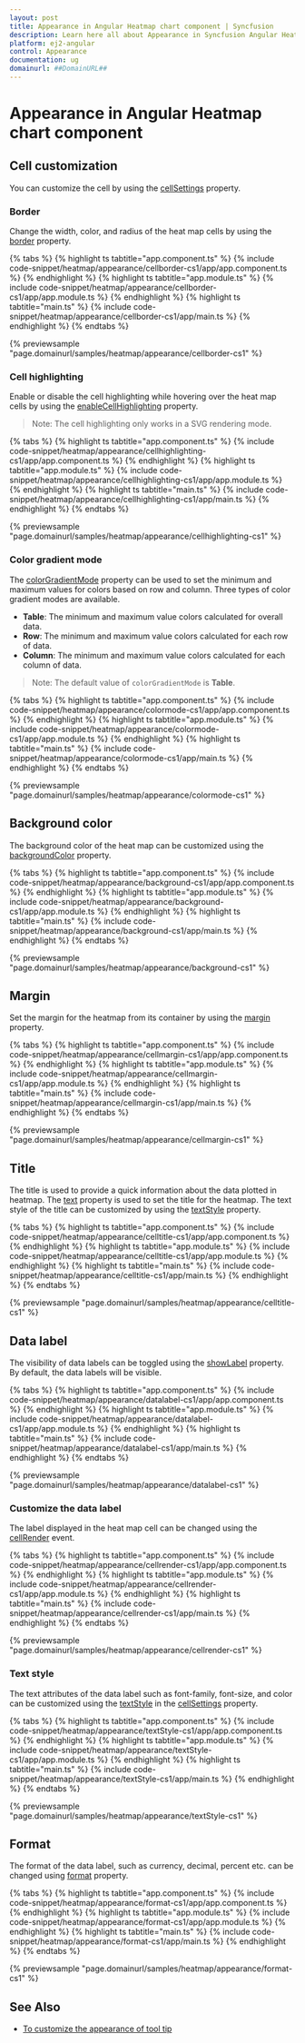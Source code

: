 ```yaml
---
layout: post
title: Appearance in Angular Heatmap chart component | Syncfusion
description: Learn here all about Appearance in Syncfusion Angular Heatmap chart component of Syncfusion Essential JS 2 and more.
platform: ej2-angular
control: Appearance 
documentation: ug
domainurl: ##DomainURL##
---
```


# Appearance in Angular Heatmap chart component

## Cell customization

You can customize the cell by using the [cellSettings](https://ej2.syncfusion.com/angular/documentation/api/heatmap/#cellsettings) property.

### Border

Change the width, color, and radius of the heat map cells by using the [border](https://ej2.syncfusion.com/angular/documentation/api/heatmap/cellSettings/#border) property.

{% tabs %}
{% highlight ts tabtitle="app.component.ts" %}
{% include code-snippet/heatmap/appearance/cellborder-cs1/app/app.component.ts %}
{% endhighlight %}
{% highlight ts tabtitle="app.module.ts" %}
{% include code-snippet/heatmap/appearance/cellborder-cs1/app/app.module.ts %}
{% endhighlight %}
{% highlight ts tabtitle="main.ts" %}
{% include code-snippet/heatmap/appearance/cellborder-cs1/app/main.ts %}
{% endhighlight %}
{% endtabs %}
  
{% previewsample "page.domainurl/samples/heatmap/appearance/cellborder-cs1" %}

### Cell highlighting

Enable or disable the cell highlighting while hovering over the heat map cells by using the [enableCellHighlighting](https://ej2.syncfusion.com/angular/documentation/api/heatmap/cellSettings/#enablecellhighlighting) property.

>Note: The cell highlighting only works in a SVG rendering mode.

{% tabs %}
{% highlight ts tabtitle="app.component.ts" %}
{% include code-snippet/heatmap/appearance/cellhighlighting-cs1/app/app.component.ts %}
{% endhighlight %}
{% highlight ts tabtitle="app.module.ts" %}
{% include code-snippet/heatmap/appearance/cellhighlighting-cs1/app/app.module.ts %}
{% endhighlight %}
{% highlight ts tabtitle="main.ts" %}
{% include code-snippet/heatmap/appearance/cellhighlighting-cs1/app/main.ts %}
{% endhighlight %}
{% endtabs %}
  
{% previewsample "page.domainurl/samples/heatmap/appearance/cellhighlighting-cs1" %}

### Color gradient mode

The [colorGradientMode](https://ej2.syncfusion.com/angular/documentation/api/heatmap/paletteSettingsModel/#colorgradientmode) property can be used to set the minimum and maximum values for colors based on row and column. Three types of color gradient modes are available.

* **Table**: The minimum and maximum value colors calculated for overall data.
* **Row**: The minimum and maximum value colors calculated for each row of data.
* **Column**: The minimum and maximum value colors calculated for each column of data.

>Note: The default value of `colorGradientMode` is **Table**.

{% tabs %}
{% highlight ts tabtitle="app.component.ts" %}
{% include code-snippet/heatmap/appearance/colormode-cs1/app/app.component.ts %}
{% endhighlight %}
{% highlight ts tabtitle="app.module.ts" %}
{% include code-snippet/heatmap/appearance/colormode-cs1/app/app.module.ts %}
{% endhighlight %}
{% highlight ts tabtitle="main.ts" %}
{% include code-snippet/heatmap/appearance/colormode-cs1/app/main.ts %}
{% endhighlight %}
{% endtabs %}
  
{% previewsample "page.domainurl/samples/heatmap/appearance/colormode-cs1" %}

## Background color

The background color of the heat map can be customized using the [backgroundColor](https://ej2.syncfusion.com/angular/documentation/api/heatmap/#backgroundcolor) property.

{% tabs %}
{% highlight ts tabtitle="app.component.ts" %}
{% include code-snippet/heatmap/appearance/background-cs1/app/app.component.ts %}
{% endhighlight %}
{% highlight ts tabtitle="app.module.ts" %}
{% include code-snippet/heatmap/appearance/background-cs1/app/app.module.ts %}
{% endhighlight %}
{% highlight ts tabtitle="main.ts" %}
{% include code-snippet/heatmap/appearance/background-cs1/app/main.ts %}
{% endhighlight %}
{% endtabs %}
  
{% previewsample "page.domainurl/samples/heatmap/appearance/background-cs1" %}

## Margin

Set the margin for the heatmap from its container by using the [margin](https://ej2.syncfusion.com/angular/documentation/api/heatmap/#margin) property.

{% tabs %}
{% highlight ts tabtitle="app.component.ts" %}
{% include code-snippet/heatmap/appearance/cellmargin-cs1/app/app.component.ts %}
{% endhighlight %}
{% highlight ts tabtitle="app.module.ts" %}
{% include code-snippet/heatmap/appearance/cellmargin-cs1/app/app.module.ts %}
{% endhighlight %}
{% highlight ts tabtitle="main.ts" %}
{% include code-snippet/heatmap/appearance/cellmargin-cs1/app/main.ts %}
{% endhighlight %}
{% endtabs %}
  
{% previewsample "page.domainurl/samples/heatmap/appearance/cellmargin-cs1" %}

## Title

The title is used to provide a quick information about the data plotted in heatmap. The [text](https://ej2.syncfusion.com/angular/documentation/api/heatmap/title/#text) property is used to set the title for the heatmap. The text style of the title can be customized by using the [textStyle](https://ej2.syncfusion.com/angular/documentation/api/heatmap/title/#textstyle) property.

{% tabs %}
{% highlight ts tabtitle="app.component.ts" %}
{% include code-snippet/heatmap/appearance/celltitle-cs1/app/app.component.ts %}
{% endhighlight %}
{% highlight ts tabtitle="app.module.ts" %}
{% include code-snippet/heatmap/appearance/celltitle-cs1/app/app.module.ts %}
{% endhighlight %}
{% highlight ts tabtitle="main.ts" %}
{% include code-snippet/heatmap/appearance/celltitle-cs1/app/main.ts %}
{% endhighlight %}
{% endtabs %}
  
{% previewsample "page.domainurl/samples/heatmap/appearance/celltitle-cs1" %}

## Data label

The visibility of data labels can be toggled using the [showLabel](https://ej2.syncfusion.com/angular/documentation/api/heatmap/cellSettings/#showlabel) property. By default, the data labels will be visible.

{% tabs %}
{% highlight ts tabtitle="app.component.ts" %}
{% include code-snippet/heatmap/appearance/datalabel-cs1/app/app.component.ts %}
{% endhighlight %}
{% highlight ts tabtitle="app.module.ts" %}
{% include code-snippet/heatmap/appearance/datalabel-cs1/app/app.module.ts %}
{% endhighlight %}
{% highlight ts tabtitle="main.ts" %}
{% include code-snippet/heatmap/appearance/datalabel-cs1/app/main.ts %}
{% endhighlight %}
{% endtabs %}
  
{% previewsample "page.domainurl/samples/heatmap/appearance/datalabel-cs1" %}

### Customize the data label

The label displayed in the heat map cell can be changed using the [cellRender](https://ej2.syncfusion.com/angular/documentation/api/heatmap/#cellrender) event.

{% tabs %}
{% highlight ts tabtitle="app.component.ts" %}
{% include code-snippet/heatmap/appearance/cellrender-cs1/app/app.component.ts %}
{% endhighlight %}
{% highlight ts tabtitle="app.module.ts" %}
{% include code-snippet/heatmap/appearance/cellrender-cs1/app/app.module.ts %}
{% endhighlight %}
{% highlight ts tabtitle="main.ts" %}
{% include code-snippet/heatmap/appearance/cellrender-cs1/app/main.ts %}
{% endhighlight %}
{% endtabs %}
  
{% previewsample "page.domainurl/samples/heatmap/appearance/cellrender-cs1" %}

### Text style

The text attributes of the data label such as font-family, font-size, and color can be customized using the [textStyle](https://ej2.syncfusion.com/angular/documentation/api/heatmap/cellSettingsModel/#textstyle) in the [cellSettings](https://ej2.syncfusion.com/angular/documentation/api/heatmap/cellSettingsModel) property.

{% tabs %}
{% highlight ts tabtitle="app.component.ts" %}
{% include code-snippet/heatmap/appearance/textStyle-cs1/app/app.component.ts %}
{% endhighlight %}
{% highlight ts tabtitle="app.module.ts" %}
{% include code-snippet/heatmap/appearance/textStyle-cs1/app/app.module.ts %}
{% endhighlight %}
{% highlight ts tabtitle="main.ts" %}
{% include code-snippet/heatmap/appearance/textStyle-cs1/app/main.ts %}
{% endhighlight %}
{% endtabs %}
  
{% previewsample "page.domainurl/samples/heatmap/appearance/textStyle-cs1" %}

## Format

The format of the data label, such as currency, decimal, percent etc. can be changed using [format](https://ej2.syncfusion.com/angular/documentation/api/heatmap/cellSettingsModel/#format) property.

{% tabs %}
{% highlight ts tabtitle="app.component.ts" %}
{% include code-snippet/heatmap/appearance/format-cs1/app/app.component.ts %}
{% endhighlight %}
{% highlight ts tabtitle="app.module.ts" %}
{% include code-snippet/heatmap/appearance/format-cs1/app/app.module.ts %}
{% endhighlight %}
{% highlight ts tabtitle="main.ts" %}
{% include code-snippet/heatmap/appearance/format-cs1/app/main.ts %}
{% endhighlight %}
{% endtabs %}
  
{% previewsample "page.domainurl/samples/heatmap/appearance/format-cs1" %}

## See Also

* [To customize the appearance of tool tip](./tooltip/#customize-the-appearance-of-tooltip)